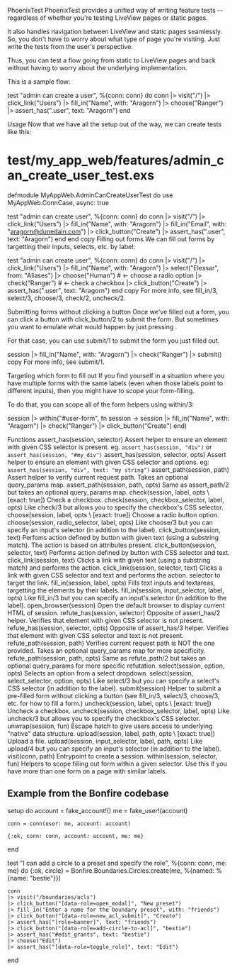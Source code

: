 PhoenixTest
PhoenixTest provides a unified way of writing feature tests -- regardless of whether you're testing LiveView pages or static pages.

It also handles navigation between LiveView and static pages seamlessly. So, you don't have to worry about what type of page you're visiting. Just write the tests from the user's perspective.

Thus, you can test a flow going from static to LiveView pages and back without having to worry about the underlying implementation.

This is a sample flow:

test "admin can create a user", %{conn: conn} do
  conn
  |> visit("/")
  |> click_link("Users")
  |> fill_in("Name", with: "Aragorn")
  |> choose("Ranger")
  |> assert_has(".user", text: "Aragorn")
end


Usage
Now that we have all the setup out of the way, we can create tests like this:

# test/my_app_web/features/admin_can_create_user_test.exs

defmodule MyAppWeb.AdminCanCreateUserTest do
  use MyAppWeb.ConnCase, async: true

  test "admin can create user", %{conn: conn} do
    conn
    |> visit("/")
    |> click_link("Users")
    |> fill_in("Name", with: "Aragorn")
    |> fill_in("Email", with: "aragorn@dunedain.com")
    |> click_button("Create")
    |> assert_has(".user", text: "Aragorn")
  end
end
copy
Filling out forms
We can fill out forms by targetting their inputs, selects, etc. by label:

test "admin can create user", %{conn: conn} do
  conn
  |> visit("/")
  |> click_link("Users")
  |> fill_in("Name", with: "Aragorn")
  |> select("Elessar", from: "Aliases")
  |> choose("Human") # <- choose a radio option
  |> check("Ranger") # <- check a checkbox
  |> click_button("Create")
  |> assert_has(".user", text: "Aragorn")
end
copy
For more info, see fill_in/3, select/3, choose/3, check/2, uncheck/2.

Submitting forms without clicking a button
Once we've filled out a form, you can click a button with click_button/2 to submit the form. But sometimes you want to emulate what would happen by just pressing <Enter>.

For that case, you can use submit/1 to submit the form you just filled out.

session
|> fill_in("Name", with: "Aragorn")
|> check("Ranger")
|> submit()
copy
For more info, see submit/1.

Targeting which form to fill out
If you find yourself in a situation where you have multiple forms with the same labels (even when those labels point to different inputs), then you might have to scope your form-filling.

To do that, you can scope all of the form helpers using within/3:

session
|> within("#user-form", fn session ->
  session
  |> fill_in("Name", with: "Aragorn")
  |> check("Ranger")
  |> click_button("Create")
end)

Functions
assert_has(session, selector)
Assert helper to ensure an element with given CSS selector is present. eg. `assert_has(session, "div")` or `assert_has(session, "#my_div")`
assert_has(session, selector, opts)
Assert helper to ensure an element with given CSS selector and options. eg: `assert_has(session, "div", text: "my string")`
assert_path(session, path)
Assert helper to verify current request path. Takes an optional query_params map.
assert_path(session, path, opts)
Same as assert_path/2 but takes an optional query_params map.
check(session, label, opts \\ [exact: true])
Check a checkbox.
check(session, checkbox_selector, label, opts)
Like check/3 but allows you to specify the checkbox's CSS selector.
choose(session, label, opts \\ [exact: true])
Choose a radio button option.
choose(session, radio_selector, label, opts)
Like choose/3 but you can specify an input's selector (in addition to the label).
click_button(session, text)
Perfoms action defined by button with given text (using a substring match). The action is based on attributes present.
click_button(session, selector, text)
Performs action defined by button with CSS selector and text.
click_link(session, text)
Clicks a link with given text (using a substring match) and performs the action.
click_link(session, selector, text)
Clicks a link with given CSS selector and text and performs the action. selector to target the link.
fill_in(session, label, opts)
Fills text inputs and textareas, targetting the elements by their labels.
fill_in(session, input_selector, label, opts)
Like fill_in/3 but you can specify an input's selector (in addition to the label).
open_browser(session)
Open the default browser to display current HTML of session.
refute_has(session, selector)
Opposite of assert_has/2 helper. Verifies that element with given CSS selector is not present.
refute_has(session, selector, opts)
Opposite of assert_has/3 helper. Verifies that element with given CSS selector and text is not present.
refute_path(session, path)
Verifies current request path is NOT the one provided. Takes an optional query_params map for more specificity.
refute_path(session, path, opts)
Same as refute_path/2 but takes an optional query_params for more specific refutation.
select(session, option, opts)
Selects an option from a select dropdown.
select(session, select_selector, option, opts)
Like select/3 but you can specify a select's CSS selector (in addition to the label).
submit(session)
Helper to submit a pre-filled form without clicking a button (see fill_in/3, select/3, choose/3, etc. for how to fill a form.)
uncheck(session, label, opts \\ [exact: true])
Uncheck a checkbox.
uncheck(session, checkbox_selector, label, opts)
Like uncheck/3 but allows you to specify the checkbox's CSS selector.
unwrap(session, fun)
Escape hatch to give users access to underlying "native" data structure.
upload(session, label, path, opts \\ [exact: true])
Upload a file.
upload(session, input_selector, label, path, opts)
Like upload/4 but you can specify an input's selector (in addition to the label).
visit(conn, path)
Entrypoint to create a session.
within(session, selector, fun)
Helpers to scope filling out form within a given selector. Use this if you have more than one form on a page with similar labels.


## Example from the Bonfire codebase

  setup do
    account = fake_account!()
    me = fake_user!(account)

    conn = conn(user: me, account: account)

    {:ok, conn: conn, account: account, me: me}
  end
  
  test "I can add a circle to a preset and specify the role", %{conn: conn, me: me} do
    {:ok, circle} = Bonfire.Boundaries.Circles.create(me, %{named: %{name: "bestie"}})

    conn
    |> visit("/boundaries/acls")
    |> click_button("[data-role=open_modal]", "New preset")
    |> fill_in("Enter a name for the boundary preset", with: "friends")
    |> click_button("[data-role=new_acl_submit]", "Create")
    |> assert_has("[role=banner]", text: "friends")
    |> click_button("[data-role=add-circle-to-acl]", "bestie")
    |> assert_has("#edit_grants", text: "bestie")
    |> choose("Edit")
    |> assert_has("[data-role=toggle_role]", text: "Edit")
  end